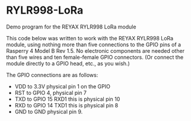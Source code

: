 # RYLR998-LoRa

Demo program for the REYAX RYLR998 LoRa module

This code below was written to work with the REYAX RYLR998 LoRa module, using nothing more than five connections to the GPIO pins of a Rasperry 4 Model B Rev 1.5. No electronic components are needed other than five wires and ten female-female GPIO connectors. (Or connect the module directly to a GPIO head, etc., as you wish.)

The GPIO connections are as follows:

* VDD to 3.3V physical pin 1 on the GPIO
* RST to GPIO 4, physical pin 7
* TXD to GPIO 15 RXD1 this is physical pin 10
* RXD to GPIO 14 TXD1 this is physical pin 8
* GND to GND physical pin 9.

